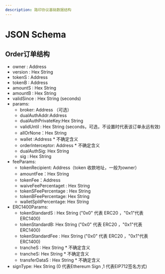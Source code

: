 ```yaml
---
description: 路印协议基础数据结构
---
```


# JSON Schema

## Order订单结构

* owner : Address
* version : Hex String
* tokenS : Address
* tokenB : Address
* amountS : Hex String
* amountB : Hex String
* validSince : Hex String \(seconds\)
* params:
  * broker: Address （可选）
  * dualAuthAddr:Address
  * dualAuthPrivateKey:Hex String
  * validUntil : Hex String \(seconds，可选，不设置时代表该订单永远有效\)
  * allOrNone：Hex String
  * wallet :Address \* 不确定含义
  * orderInterceptor: Address \* 不确定含义
  * dualAuthSig: Hex String
  * sig : Hex String
* feeParams:
  * tokenRecipient: Address（token 收款地址，一般为owner）
  * amountFee：Hex String
  * tokenFee：Address
  * waiveFeePercentaget : Hex String
  * tokenSFeePercentage : Hex String
  * tokenBFeePercentage: Hex String
  * walletSplitPercentage: Hex String
* ERC1400Params:
  * tokenStandardS : Hex String \("0x0" 代表 ERC20 ，"0x1"代表ERC1400\)
  * tokenStandardB: Hex String \("0x0" 代表 ERC20 ，"0x1"代表ERC1400\)
  * tokenStandardFee : Hex String \("0x0" 代表 ERC20 ，"0x1"代表ERC1400\)
  * trancheS : Hex String \* 不确定含义
  * trancheS: Hex String \* 不确定含义
  * transferDataS : Hex String \* 不确定含义
* signType: Hex String \(0 代表Ethereum Sign ,1 代表EIP712签名方式\)

